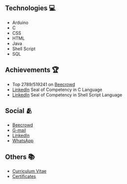 ## Technologies :computer:

* Arduino
* C
* CSS
* HTML
* Java
* Shell Script
* SQL

## Achievements :trophy:
* Top 2789/519241 on <a href="https://www.beecrowd.com.br/judge/pt/profile/853225">Beecrowd</a>
* <a href="https://www.linkedin.com/in/gabriel-cavalcante-225076242/">LinkedIn</a> Seal of Competency in C Language
* <a href="https://www.linkedin.com/in/gabriel-cavalcante-225076242/">LinkedIn</a> Seal of Competency in Shell Script Language

## Social :people_hugging:
* <a href="https://www.beecrowd.com.br/judge/pt/profile/853225">Beecrowd</a>
* <a href="mailto:gabriel.lcifba@gmail.com">G-mail</a>
* <a href="https://www.linkedin.com/in/gabriel-cavalcante-225076242">LinkedIn</a>
* <a href="http://wa.me/5574981343313">WhatsApp</a>

## Others :books:
* <a href="https://zolppy.github.io/zolppy">Curriculum Vitae</a>
* <a href="https://drive.google.com/drive/folders/1d0CI4v6SahD471GgcGoZ1BvCuf5F-Am-?usp=drive_link">Certificates</a>

